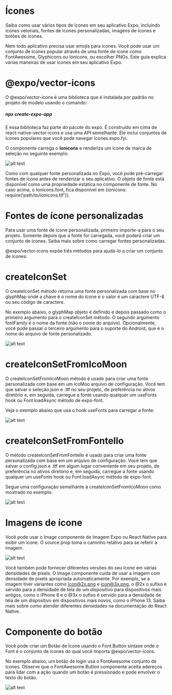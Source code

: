 <h1>Ícones</h1>

Saiba como usar vários tipos de ícones em seu aplicativo Expo, incluindo ícones vetoriais, fontes de ícones personalizadas, imagens de ícones e botões de ícones.

Nem todo aplicativo precisa usar emojis para ícones. Você pode usar um conjunto de ícones popular através de uma fonte de ícone como FontAwesome, Glyphicons ou Ionicons, ou escolher PNGs. Este guia explica várias maneiras de usar ícones em seu aplicativo Expo.

<h1>@expo/vector-icons</h1>

O @expo/vector-icons é uma biblioteca que é instalada por padrão no projeto de modelo usando o comando: <strong><h5>npx create-expo-app</h5></strong> E essa biblioteca faz parte do pacote do expo. É construído em cima de react-native-vector-icons e usa uma API semelhante. Ele inclui conjuntos de ícones populares que você pode navegar ícones.expo.fyi.

O componente carrega o <strong>Ionicons</strong> e renderiza um ícone de marca de seleção no seguinte exemplo:


![alt text](image.png)


Como com qualquer fonte personalizada no Expo, você pode pré-carregar fontes de ícone antes de renderizar o seu aplicativo. O objeto de fonte está disponível como uma propriedade estática no componente de fonte. No caso acima, o Ionicons.font, fica disponível em {ionicons: require('path/to/ionicons.ttf')}.

<h1>Fontes de ícone personalizadas</h1>

Para usar uma fonte de ícone personalizada, primeiro importe-a para o seu projeto. Somente depois que a fonte for carregada, você poderá criar um conjunto de ícones. Saiba mais sobre como carregar fontes personalizadas.

@expo/vector-icons expõe três métodos para ajudá-lo a criar um conjunto de ícones:

<h1>createIconSet</h1>

O createIconSet método retorna uma fonte personalizada com base no glyphMap onde a chave é o nome do ícone e o valor é um caractere UTF-8 ou seu código de caractere.

No exemplo abaixo, o glyphMap objeto é definido e depois passado como o primeiro argumento para o createIconSet método. O segundo argumento fontFamily é o nome da fonte (não o nome do arquivo). Opcionalmente, você pode passar o terceiro argumento para o suporte do Android, que é o nome do arquivo de fonte personalizado.

![alt text](image-1.png)

<h1>createIconSetFromIcoMoon</h1>

O createIconSetFromIcoMoon método é usado para criar uma fonte personalizada com base em um IcoMoo arquivo de configuração. Você tem que salvar o seleção.json e .ttf no seu projeto, de preferência no ativos diretório e, em seguida, carregue a fonte usando qualquer um useFonts hook ou Font.loadAsync método de expo-font.

Veja o exemplo abaixo que usa o hook useFonts  para carregar a fonte:


![alt text](image-2.png)

<h1>createIconSetFromFontello</h1>

O método createIconSetFromFontello  é usado para criar uma fonte personalizada com base em um arquivo de configuração. Você tem que salvar o config.json e .ttf em algum lugar conveniente em seu projeto, de preferência no ativos diretório e, em seguida, carregue a fonte usando qualquer um useFonts hook ou Font.loadAsync método de expo-font.

Segue uma configuração semelhante à createIconSetFromIcoMoon como mostrado no exemplo:

![alt text](image-3.png)

<h1>Imagens de ícone</h1>

Você pode usar o Image componente de Imagem Expo ou React Native para exibir um ícone. O source prop toma o caminho relativo para se referir à imagem.

![alt text](image-4.png)

Você também pode fornecer diferentes versões do seu ícone em várias densidades de pixels. O Image componente cuida de usar a imagem com densidade de pixels apropriada automaticamente. Por exemplo, se a imagem tiver variantes como icon@2x.png e icon@3x.png, o @2x o sufixo é servido para a densidade de tela de um dispositivo para dispositivos mais antigos, como o iPhone 8 e o @3x o sufixo é servido para a densidade de tela de um dispositivo em dispositivos mais novos, como o iPhone 13. Saiba mais sobre como atender diferentes densidades na documentação do React Native.

<h1>Componente do botão</h1>

Você pode criar um Botão de Ícone usando o Font.Button sintaxe onde o Font é o conjunto de ícones do qual você importa @expo/vector-icons.

No exemplo abaixo, um botão de login usa o FontAwesome conjunto de ícones. Observe que o FontAwesome.Button componente aceita adereços para lidar com a ação quando um botão é pressionado e pode envolver o texto do botão.


![alt text](image-5.png)
